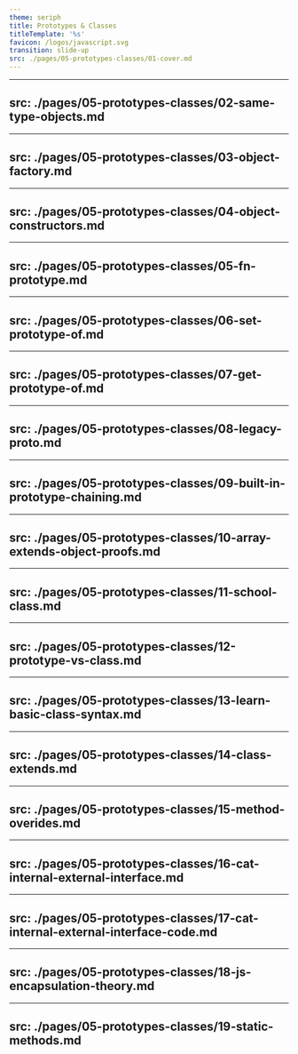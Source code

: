 ```yaml
---
theme: seriph
title: Prototypes & Classes
titleTemplate: '%s'
favicon: /logos/javascript.svg
transition: slide-up
src: ./pages/05-prototypes-classes/01-cover.md
---
```


---
src: ./pages/05-prototypes-classes/02-same-type-objects.md
---

---
src: ./pages/05-prototypes-classes/03-object-factory.md
---

---
src: ./pages/05-prototypes-classes/04-object-constructors.md
---

---
src: ./pages/05-prototypes-classes/05-fn-prototype.md
---

---
src: ./pages/05-prototypes-classes/06-set-prototype-of.md
---

---
src: ./pages/05-prototypes-classes/07-get-prototype-of.md
---

---
src: ./pages/05-prototypes-classes/08-legacy-proto.md
---

---
src: ./pages/05-prototypes-classes/09-built-in-prototype-chaining.md
---

---
src: ./pages/05-prototypes-classes/10-array-extends-object-proofs.md
---

---
src: ./pages/05-prototypes-classes/11-school-class.md
---

---
src: ./pages/05-prototypes-classes/12-prototype-vs-class.md
---

---
src: ./pages/05-prototypes-classes/13-learn-basic-class-syntax.md
---

---
src: ./pages/05-prototypes-classes/14-class-extends.md
---

---
src: ./pages/05-prototypes-classes/15-method-overides.md
---

---
src: ./pages/05-prototypes-classes/16-cat-internal-external-interface.md
---

---
src: ./pages/05-prototypes-classes/17-cat-internal-external-interface-code.md
---

---
src: ./pages/05-prototypes-classes/18-js-encapsulation-theory.md
---

---
src: ./pages/05-prototypes-classes/19-static-methods.md
---
